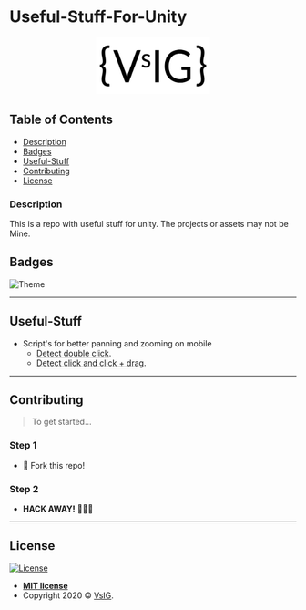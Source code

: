 # Useful-Stuff-For-Unity 

<p align="center">
  <img src="https://github.com/VsIG-official/Images/blob/master/LogoFinalWhite.png" data-canonical-src="https://github.com/VsIG-official/Images/blob/master/LogoFinalWhite.png" width="200" height="100" />
</p>

## Table of Contents

- [Description](#description)
- [Badges](#badges)
- [Useful-Stuff](#useful-stuff)
- [Contributing](#contributing)
- [License](#license)

### Description

This is a repo with useful stuff for unity. The projects or assets may not be Mine.

## Badges

![Theme](https://img.shields.io/badge/Theme-Unity-black?style=flat-square)

---

## Useful-Stuff

- Script's for better panning and zooming on mobile
    - <a href="https://github.com/VsIG-official/Useful-Stuff-For-Unity/tree/master/Scripts%20and%20.md%20files/Better%20panning%20and%20zooming/DoubleClick" target="_blank">Detect double click</a>.
    - <a href="https://github.com/VsIG-official/Useful-Stuff-For-Unity/tree/master/Scripts%20and%20.md%20files/Better%20panning%20and%20zooming/Click%2Bdrag" target="_blank">Detect click and click + drag</a>.

---

## Contributing

> To get started...

### Step 1

- 🍴 Fork this repo!

### Step 2

- **HACK AWAY!** 🔨🔨🔨

---

## License

[![License](http://img.shields.io/:license-mit-blue.svg?style=flat-square)](http://badges.mit-license.org)

- **[MIT license](http://opensource.org/licenses/mit-license.php)**
- Copyright 2020 © <a href="https://github.com/VsIG-official" target="_blank">VsIG</a>.
